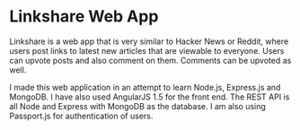 # Linkshare Web App

Linkshare is a web app that is very similar to Hacker News or Reddit, where users post links to latest new articles that are
viewable to everyone. Users can upvote posts and also comment on them. Comments can be upvoted as well.

I made this web application in an attempt to learn Node.js, Express.js and MongoDB. I have also used AngularJS 1.5 for
the front end. The REST API is all Node and Express with MongoDB as the database. I am also using Passport.js for authentication
of users.